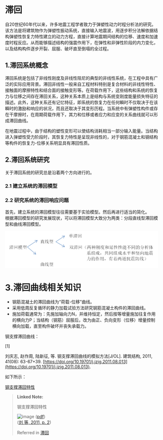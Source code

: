 # 滞回

自20世纪60年代以来，许多地震工程学者致力于弹塑性动力时程分析法的研究。该方法是将建筑物作为弹塑性振动系统，直接输入地震波，用逐步积分法解依据结构弹塑性恢复力特性建立的动力方程，直接计算地震期间结构的位移、速度和加速度时程反应。从而能够描述结构的强震作用下，在弹性和非弹性阶段的内力变化，以及结构构件逐步开裂、屈服、破坏直至倒塌的全过程。

## 1.滞回系统概念

滞回系统是包括了非线性刚度及非线性阻尼的典型的非线性系统，在工程中具有广泛的实际应用背景。滞回非线性一般来自工程材料特别是复合材料的非线性特性、接触面的摩擦特性和结合面的接触变形等。在荷载作用下，这些结构和系统的恢复力与位移之间存在滞回关系，这种关系本质上是结构与系统变刚度能量损失特征的描述。此外，这种关系还有记忆特征，即系统的恢复力在任何瞬时不仅取决于在该瞬时的激励和响应的状况，而且还取决于其变形历程。当系统中有弹塑性构件或存在干摩擦时，在周期荷载作用下，其力和位移或者应力和应变的关系曲线就可以形成滞回曲线。

在地震过程中，由于结构的塑性变形可以使结构消耗相当一部分输入能量。当结构进入弹塑性受力阶段时，其恢复力特性是呈现非线性的，对于钢筋混凝土和钢结构等构件的恢复力-位移关系明显具有滞回性质。

## 2.滞回系统研究

关于滞回系统的研究总是沿着两个方向进行的。

### 2.1 建立系统的滞回模型

### 2.2 研究系统的滞回响应问题

首先，建立系统的滞回模型往往需要基于实验模型。然后再进行适当的简化。  
根据滞回模型的研究发展现状，可以将滞回模型大致分为两类：分段直线型滞回模型和曲线滞回模型。

![](https://github.com/2068934868/image/blob/ba0e83858213919c21928f2f7a68bc70a8a1dd01/%E6%BB%9E%E5%9B%9E%E6%A8%A1%E5%9E%8B%E5%88%86%E7%B1%BB.png)

# 3.滞回曲线相关知识

-   钢筋混凝土的滞回曲线为“荷载-位移”曲线。
-   采用低周反复循环的静力加载试验方法研究钢筋混凝土构件的滞回曲线。
-   施加荷载通常为：先施加轴向力N，并维持恒定，然后按等增量施加往复作用的横向力P；当结构（钢筋）屈服后，改为由正、负向变形（位移）增量控制横向加载，直至构件破坏并丧失承载力。

钢支撑滞回曲线：

\[1\]

刘庆志, 赵作周, 陆新征, 等. 钢支撑滞回曲线的模拟方法\[J/OL\]. 建筑结构, 2011, 41(08): 63-67+39. [https://doi.org/10.19701/j.jzjg.2011.08.013](https://doi.org/10.19701/j.jzjg.2011.08.013).

如下所示：

[钢支撑滞回特性](zotero://note/u/Y347HM4E/)

> **Linked Note:**
> 
> 钢支撑滞回特性
> 
> ![image](attachments/AX2ZP835.png) ([pdf](zotero://open-pdf/library/items/KEZ9YH7P?page=2&annotation=LKKZWL32))  
> ([刘 等, 2011, p. 2](zotero://select/library/items/6MBC2EWD))
> 
> Referred in [滞回](zotero://note/u/QY4JVT3I/?ignore=1&line=-1)
